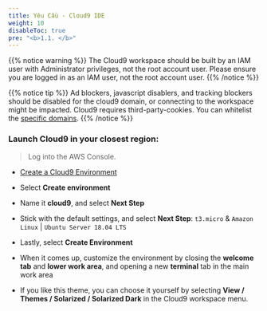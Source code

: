 ```yaml
---
title: Yêu Cầu - Cloud9 IDE
weight: 10
disableToc: true
pre: "<b>1.1. </b>"
---
```


{{% notice warning %}}
The Cloud9 workspace should be built by an IAM user with Administrator privileges,
not the root account user. Please ensure you are logged in as an IAM user, not the root account user.
{{% /notice %}}

{{% notice tip %}}
Ad blockers, javascript disablers, and tracking blockers should be disabled for
the cloud9 domain, or connecting to the workspace might be impacted.
Cloud9 requires third-party-cookies. You can whitelist the [specific domains]( https://docs.aws.amazon.com/cloud9/latest/user-guide/troubleshooting.html#troubleshooting-env-loading).
{{% /notice %}}

### Launch Cloud9 in your closest region:

> Log into the AWS Console.

- [Create a Cloud9 Environment](https://ap-southeast-1.console.aws.amazon.com/cloud9/home?region=ap-southeast-1)
- Select **Create environment**
- Name it **cloud9**, and select **Next Step**
- Stick with the default settings, and select **Next Step**: `t3.micro` & `Amazon Linux` | `Ubuntu Server 18.04 LTS`
- Lastly, select **Create Environment**
- When it comes up, customize the environment by closing the **welcome tab**
and **lower work area**, and opening a new **terminal** tab in the main work area

- If you like this theme, you can choose it yourself by selecting **View / Themes / Solarized / Solarized Dark**
in the Cloud9 workspace menu.